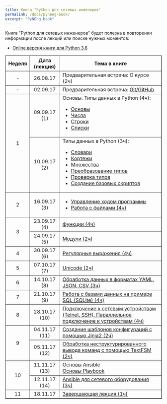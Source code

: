 ```yaml
---
title: Книга "Python для сетевых инженеров"
permalink: /docs/pyneng-book/
excerpt: "PyNEng book"
---
```


Книга "Python для сетевых инженеров" будет полезна в повторении информации после лекций или поиске нужных моментов:

* [Online версия книги для Python 3.6](https://www.gitbook.com/book/natenka/pyneng/details)

<table border="1" cellpadding="4" cellspacing="0">
 <tr>
    <th align="center">Неделя</th>
    <th align="center">Дата (лекция)</th>
    <th align="center">Тема в книге</th>
 </tr>
 <tr>
    <td align="center">-</td>
    <td align="center">26.08.17</td>
    <td>Предварительная встреча: О курсе (2ч)</td>
 </tr>
 <tr>
    <td align="center">-</td>
    <td align="center">02.09.17</td>
    <td>Предварительная встреча: <a href="https://natenka.gitbooks.io/pyneng/content/book/01_intro/git-github/">Git/GitHub</a></td>
 </tr>
 <tr>
    <td rowspan="2" align="center">1</td>
    <td align="center">09.09.17 (1)</td>
    <td>
Основы. Типы данных в Python (4ч):
<ul>
<li><a href="https://natenka.gitbooks.io/pyneng/content/book/02_start/">Основы</a></li>
<li><a href="https://natenka.gitbooks.io/pyneng/content/book/03_data_structures/3_numbers.html">Числа</a></li>
<li><a href="https://natenka.gitbooks.io/pyneng/content/book/03_data_structures/4_strings.html">Строки</a></li>
<li><a href="https://natenka.gitbooks.io/pyneng/content/book/03_data_structures/5_lists.html">Списки</a></li>
</ul>
</td>
 </tr>
 <tr>
    <td align="center">10.09.17 (2)</td>
    <td>
Типы данных в Python (3ч):
<ul>
<li><a href="https://natenka.gitbooks.io/pyneng/content/book/03_data_structures/6_dicts.html">Словари</a></li>
<li><a href="https://natenka.gitbooks.io/pyneng/content/book/03_data_structures/7_tuple.html">Кортежи</a></li>
<li><a href="https://natenka.gitbooks.io/pyneng/content/book/03_data_structures/8_set.html">Множества</a></li>
<li><a href="https://natenka.gitbooks.io/pyneng/content/book/03_data_structures/9_convert_type.html">Преобразование типов</a></li>
<li><a href="https://natenka.gitbooks.io/pyneng/content/book/03_data_structures/9a_check_type.html">Проверка типов</a></li>
<li><a href="https://natenka.gitbooks.io/pyneng/content/book/04_basic_scripts/">Создание базовых скриптов</a></li>
</ul>
    </td>
 </tr>
 <tr>
    <td align="center">2</td>
    <td align="center">16.09.17 (3)</td>
    <td>
<ul>
<li><a href="https://natenka.gitbooks.io/pyneng/content/book/05_control_structures/">Управление ходом программы</a></li>
<li><a href="https://natenka.gitbooks.io/pyneng/content/book/06_files/">Работа с файлами (4ч)</a></li>
</ul>
</td>
 </tr>
 <tr>
    <td rowspan="2" align="center">3</td>
    <td align="center">23.09.17 (4)</td>
    <td>
<a href="https://natenka.gitbooks.io/pyneng/content/book/07_functions/">Функции (4ч)</a></td>
 </tr>
 <tr>
    <td align="center">24.09.17 (5)</td>
    <td><a href="https://natenka.gitbooks.io/pyneng/content/book/08_modules/">Модули (2ч)</a></td>
 </tr>
 <tr>
    <td align="center">4</td>
    <td align="center">30.09.17 (6)</td>
    <td><a href="https://natenka.gitbooks.io/pyneng/content/book/09_regex/">Регулярные выражения (4ч)</a></td>
 </tr>
 <tr>
    <td align="center">5</td>
    <td align="center">07.10.17 (7)</td>
    <td><a href="https://natenka.gitbooks.io/pyneng/content/book/16_additional_info/unicode/">Unicode (2ч)</a></td>
 </tr>
 <tr>
    <td align="center">6</td>
    <td align="center">14.10.17 (8)</td>
    <td><a href="https://natenka.gitbooks.io/pyneng/content/book/10_serialization/">Обработка данных в форматах YAML, JSON, CSV (3ч)</a></td>
 </tr>
 <tr>
    <td align="center">7</td>
    <td align="center">21.10.17 (9)</td>
    <td><a href="https://natenka.gitbooks.io/pyneng/content/book/11_db/">Работа с базами данных на примере SQL (SQLite) (4ч)</a></td>
 </tr>
 <tr>
    <td align="center">8</td>
    <td align="center">28.10.17 (10)</td>
    <td><a href="https://natenka.gitbooks.io/pyneng/content/book/12_ssh_telnet/">Подключение к сетевым устройствам (Telnet, SSH). Параллельное подключение к устройствам (4ч)</a></td>
 </tr>
 <tr>
    <td rowspan="2" align="center">9</td>
    <td align="center">04.11.17 (11)</td>
    <td><a href="https://natenka.gitbooks.io/pyneng/content/book/13_jinja2/">Создание шаблонов конфигураций с помощью Jinja2 (2ч)</a></td>
 </tr>
 <tr>
    <td align="center">05.11.17 (12)</td>
    <td><a href="https://natenka.gitbooks.io/pyneng/content/book/14_textfsm/">Обработка неструктурированного вывода команд с помощью TextFSM (2ч)</a></td>
 </tr>
 <tr>
    <td rowspan="2" align="center">10</td>
    <td align="center">11.11.17 (13)</td>
    <td>
<a href="https://natenka.gitbooks.io/pyneng/content/book/15_ansible/1_ansible_basics/">Основы Ansible</a>
<br>
<a href="https://natenka.gitbooks.io/pyneng/content/book/15_ansible/2_playbook_basics/">Основы Playbook</a>
</td>
 </tr>
 <tr>
    <td align="center">12.11.17 (14)</td>
    <td><a href="https://natenka.gitbooks.io/pyneng/content/book/15_ansible/3_network_modules/">Ansible для сетевого оборудования (3ч)</a></td>
 </tr> 
 <tr>
    <td align="center">11</td>
    <td align="center">18.11.17</td>
    <td><a href="https://natenka.gitbooks.io/pyneng/content/resources/">Завершающая лекция (1ч)</a></td>
 </tr>
</table>

